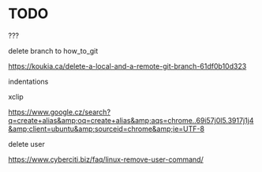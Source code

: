 # TODO 

???

delete branch to how_to_git

https://koukia.ca/delete-a-local-and-a-remote-git-branch-61df0b10d323

indentations

xclip

https://www.google.cz/search?q=create+alias&amp;oq=create+alias&amp;aqs=chrome..69i57j0l5.3917j1j4&amp;client=ubuntu&amp;sourceid=chrome&amp;ie=UTF-8

delete user

https://www.cyberciti.biz/faq/linux-remove-user-command/


